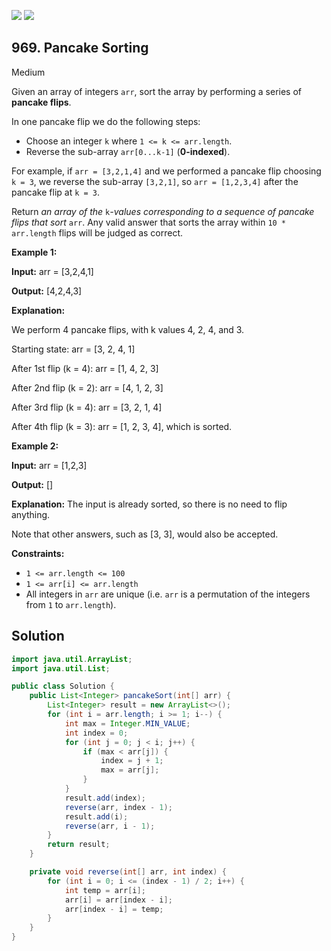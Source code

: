 [![](https://img.shields.io/github/stars/javadev/LeetCode-in-Java?label=Stars&style=flat-square)](https://github.com/javadev/LeetCode-in-Java)
[![](https://img.shields.io/github/forks/javadev/LeetCode-in-Java?label=Fork%20me%20on%20GitHub%20&style=flat-square)](https://github.com/javadev/LeetCode-in-Java/fork)

## 969\. Pancake Sorting

Medium

Given an array of integers `arr`, sort the array by performing a series of **pancake flips**.

In one pancake flip we do the following steps:

*   Choose an integer `k` where `1 <= k <= arr.length`.
*   Reverse the sub-array `arr[0...k-1]` (**0-indexed**).

For example, if `arr = [3,2,1,4]` and we performed a pancake flip choosing `k = 3`, we reverse the sub-array `[3,2,1]`, so `arr = [1,2,3,4]` after the pancake flip at `k = 3`.

Return _an array of the_ `k`_\-values corresponding to a sequence of pancake flips that sort_ `arr`. Any valid answer that sorts the array within `10 * arr.length` flips will be judged as correct.

**Example 1:**

**Input:** arr = [3,2,4,1]

**Output:** [4,2,4,3]

**Explanation:**

We perform 4 pancake flips, with k values 4, 2, 4, and 3.

Starting state: arr = [3, 2, 4, 1]

After 1st flip (k = 4): arr = [1, 4, 2, 3]

After 2nd flip (k = 2): arr = [4, 1, 2, 3]

After 3rd flip (k = 4): arr = [3, 2, 1, 4]

After 4th flip (k = 3): arr = [1, 2, 3, 4], which is sorted.

**Example 2:**

**Input:** arr = [1,2,3]

**Output:** []

**Explanation:** The input is already sorted, so there is no need to flip anything.

Note that other answers, such as [3, 3], would also be accepted.

**Constraints:**

*   `1 <= arr.length <= 100`
*   `1 <= arr[i] <= arr.length`
*   All integers in `arr` are unique (i.e. `arr` is a permutation of the integers from `1` to `arr.length`).

## Solution

```java
import java.util.ArrayList;
import java.util.List;

public class Solution {
    public List<Integer> pancakeSort(int[] arr) {
        List<Integer> result = new ArrayList<>();
        for (int i = arr.length; i >= 1; i--) {
            int max = Integer.MIN_VALUE;
            int index = 0;
            for (int j = 0; j < i; j++) {
                if (max < arr[j]) {
                    index = j + 1;
                    max = arr[j];
                }
            }
            result.add(index);
            reverse(arr, index - 1);
            result.add(i);
            reverse(arr, i - 1);
        }
        return result;
    }

    private void reverse(int[] arr, int index) {
        for (int i = 0; i <= (index - 1) / 2; i++) {
            int temp = arr[i];
            arr[i] = arr[index - i];
            arr[index - i] = temp;
        }
    }
}
```